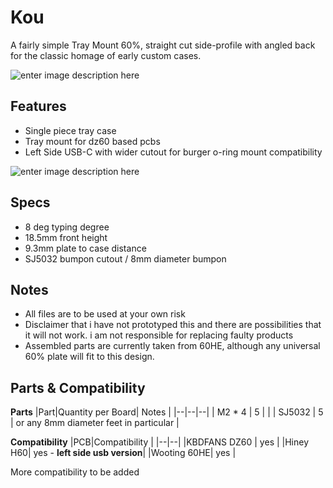 
# Kou
A fairly simple Tray Mount 60%, straight cut side-profile with angled back for the classic homage of early custom cases.

![enter image description here](https://cdn.discordapp.com/attachments/1150502162774888469/1150502226037571746/Tray_60_2023-Sep-10_06-11-29PM-000_CustomizedView23109319146.png)

## **Features**
 - Single piece tray case
 - Tray mount for dz60 based pcbs
 - Left Side USB-C with wider cutout for burger o-ring mount compatibility
 
![enter image description here](https://cdn.discordapp.com/attachments/1150502162774888469/1150503177796452352/image.png)

## **Specs**

 - 8 deg typing degree
 - 18.5mm front height
 - 9.3mm plate to case distance
 - SJ5032 bumpon cutout / 8mm diameter bumpon
 
 ## Notes
 - All files are to be used at your own risk
 - Disclaimer that i have not prototyped this and there are possibilities that it will not work. i am not responsible for replacing faulty products
 - Assembled parts are currently taken from 60HE, although any universal 60% plate will fit to this design.
 
## Parts & Compatibility
**Parts**
|Part|Quantity per Board| Notes |
|--|--|--|
| M2 * 4 | 5 |  |
| SJ5032 | 5 | or any 8mm diameter feet in particular |

**Compatibility**
|PCB|Compatibility  |
|--|--|
|KBDFANS DZ60  | yes |
|Hiney H60| yes - **left side usb version**|
|Wooting 60HE| yes |

More compatibility to be added
